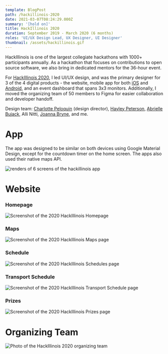 ```yaml
---
template: BlogPost
path: /hackillinois-2020
date: 2021-03-07T08:24:29.000Z
summary: '[hold on]'
title: HackIllinois 2020
duration: September 2019 - March 2020 (6 months)
roles: 'UI/UX Design Lead, UX Designer, UI Designer'
thumbnail: /assets/hackillinois.gif
---
```

HackIllinois is one of the largest collegiate hackathons with 1000+ participants annually. As a hackathon that focuses on contributions to open source software, we also bring in dedicated mentors for the 36-hour event. 

For [HackIllinois 2020](https://2020.hackillinois.org/), I led UI/UX design, and was the primary designer for 3 of the 4 digital products - the website, mobile app for both [iOS](https://apps.apple.com/us/app/hackillinois/id1451755268#?platform=iphone) and [Android](https://play.google.com/store/apps/details?id=org.hackillinois.android.release), and an event dashboard that spans 3x3 monitors. Additionally, I moved the organizing team of 50 members to Figma for easier collaboration and developer handoff.

Design team: [Charlotte Peloquin](https://charlottepeloquin.com/) (design director), [Hayley Peterson](https://happygohayley.com/), [Abrielle Bujack](https://abriellebujack.com/), Alli Nitti, [Joanna Bryne](https://joannabyrne.me/), and me.

# App

The app was designed to be similar on both devices using Google Material Design, except for the countdown timer on the home screen. The apps also used their native maps API.

![renders of 6 screens of the hackillinois app](/assets/hackillinois_mobile-renders.jpg)



# Website

### Homepage

![Screenshot of the 2020 HackIllinois Homepage](/assets/hackillinois_homepage.png)

### Maps

![Screenshot of the 2020 HackIllinois Maps page](/assets/hackillinois_maps.png)

### Schedule

![Screenshot of the 2020 HackIllinois Schedules page](/assets/hackillinois_schedule.png)

### Transport Schedule

![Screenshot of the 2020 HackIllinois Transport Schedule page](/assets/hackillinois_travel.png)

### Prizes

![Screenshot of the 2020 HackIllinois Prizes page](/assets/hackillinois_prizes.png)

# Organizing Team

![Photo of the HackIllinois 2020 organizing team](/assets/hackillinois_team.jpg)
